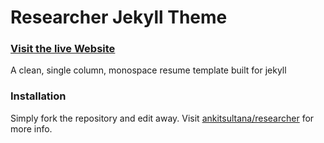 # Researcher Jekyll Theme

### [Visit the live Website](https://amanagarwal.io)

A clean, single column, monospace resume template built for jekyll

### Installation

Simply fork the repository and edit away.
Visit [ankitsultana/researcher](https://github.com/ankitsultana/researcher) for more info.

